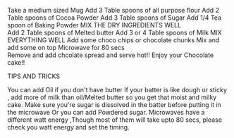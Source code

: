 Take a medium sized Mug
Add 3 Table spoons of all purpose flour
Add 2 Table spoons of Cocoa Powder
Add 3 Table spoons of Sugar
Add 1/4 Tea spoon of Baking Powder
    MIX THE DRY INGREDIENTS WELL    
Add 2 Table spoons of Melted butter
Add 3 or 4 Table spoons of Milk
MIX EVERYTHING WELL
Add some choco chips or chocolate chunks
Mix and add some on top 
Microwave for 80 secs  
Remove and add chcolate spread and serve hot!!
Enjoy your Chocolate cake!!

TIPS AND TRICKS

You can add Oil if you don't have butter
If your batter is like dough or sticky , add more of milk than oil/Melted butter so you get that moist and milky cake.
Make sure you're sugar is dissolved in the batter before putting it in the microwave Or you can add Powdered sugar.
Microwaves have a different watt energy ,Though most of them will take upto 80 secs, please check you watt energy and set the timing.
